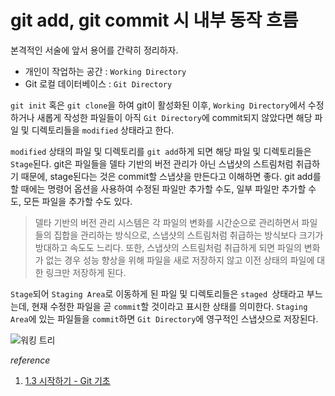 # git add, git commit 시 내부 동작 흐름

본격적인 서술에 앞서 용어를 간략히 정리하자.

* 개인이 작업하는 공간 : `Working Directory`
* Git 로컬 데이터베이스 : `Git Directory`

`git init` 혹은 `git clone`을 하여 git이 활성화된 이후, `Working Directory`에서 수정하거나 새롭게 작성한 파일들이 아직 `Git Directory`에 commit되지 않았다면 해당 파일 및 디렉토리들을 `modified` 상태라고 한다.

`modified` 상태의 파일 및 디렉토리를 `git add`하게 되면 해당 파일 및 디렉토리들은 `Stage`된다. git은 파일들을 델타 기반의 버전 관리가 아닌 스냅샷의 스트림처럼 취급하기 때문에, stage된다는 것은 commit할 스냅샷을 만든다고 이해하면 좋다. git add를 할 때에는 명령어 옵션을 사용하여 수정된 파일만 추가할 수도, 일부 파일만 추가할 수도, 모든 파일을 추가할 수도 있다.

> 델타 기반의 버전 관리 시스템은 각 파일의 변화를 시간순으로 관리하면서 파일들의 집합을 관리하는 방식으로, 스냅샷의 스트림처럼 취급하는 방식보다 크기가 방대하고 속도도 느리다. 또한, 스냅샷의 스트림처럼 취급하게 되면 파일의 변화가 없는 경우 성능 향상을 위해 파일을 새로 저장하지 않고 이전 상태의 파일에 대한 링크만 저장하게 된다.

`Stage`되어 `Staging Area`로 이동하게 된 파일 및 디렉토리들은 `staged `상태라고 부느는데, 현재 수정한 파일을 곧 `commit`할 것이라고 표시한 상태를 의미한다. `Staging Area`에 있는 파일들을 `commit`하면 `Git Directory`에 영구적인 스냅샷으로 저장된다.

![워킹 트리](https://lh6.googleusercontent.com/AK5BcQC6DCXHIdUFCH4Nmo8EQ46zoR4gUl_AIuqRq-37lK14OVFU9TYDciSOLDZiskUKdGwdTjuwIHmU5HQmmx78KZr11r3M8EUeeVLrM_tbSLRfDwwvR0Ioy4Owy-cLXwhunJHV)



_reference_
1. [1.3 시작하기 - Git 기초](https://git-scm.com/book/ko/v2/%EC%8B%9C%EC%9E%91%ED%95%98%EA%B8%B0-Git-%EA%B8%B0%EC%B4%88)
